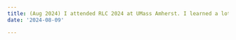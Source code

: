 ```yaml
---
title: (Aug 2024) I attended RLC 2024 at UMass Amherst. I learned a lot from the keynote speakers and was happy to talk with other RL researchers. It was a great experience!
date: '2024-08-09'

---
```

